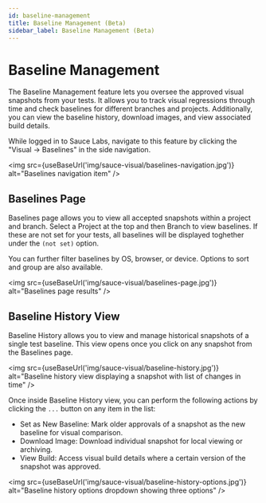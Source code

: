 ```yaml
---
id: baseline-management
title: Baseline Management (Beta)
sidebar_label: Baseline Management (Beta)
---
```


# Baseline Management

The Baseline Management feature lets you oversee the approved visual snapshots from your tests. It allows you to track visual regressions through time and check baselines for different branches and projects. Additionally, you can view the baseline history, download images, and view associated build details.

While logged in to Sauce Labs, navigate to this feature by clicking the "Visual -> Baselines" in the side navigation.

<img src={useBaseUrl('img/sauce-visual/baselines-navigation.jpg')} alt="Baselines navigation item" />

## Baselines Page

Baselines page allows you to view all accepted snapshots within a project and branch. Select a Project at the top and then Branch to view baselines. If these are not set for your tests, all baselines will be displayed toghether under the `(not set)` option. 

You can further filter baselines by OS, browser, or device. Options to sort and group are also available.

<img src={useBaseUrl('img/sauce-visual/baselines-page.jpg')} alt="Baselines page results" />

## Baseline History View

Baseline History allows you to view and manage historical snapshots of a single test baseline. This view opens once you click on any snapshot from the Baselines page.

<img src={useBaseUrl('img/sauce-visual/baseline-history.jpg')} alt="Baseline history view displaying a snapshot with list of changes in time" />

Once inside Baseline History view, you can perform the following actions by clicking the `...` button on any item in the list: 

- Set as New Baseline: Mark older approvals of a snapshot as the new baseline for visual comparison.
- Download Image: Download individual snapshot for local viewing or archiving.
- View Build: Access visual build details where a certain version of the snapshot was approved.

<img src={useBaseUrl('img/sauce-visual/baseline-history-options.jpg')} alt="Baseline history options dropdown showing three options" />
